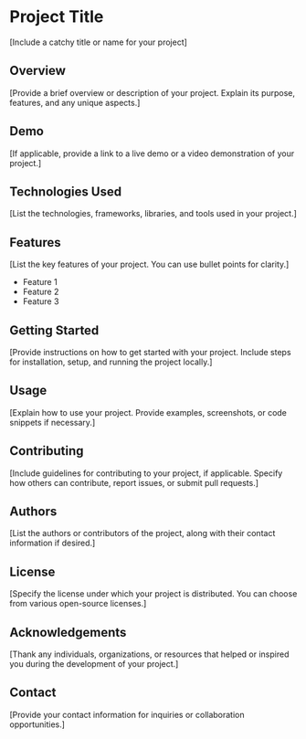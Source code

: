 # Project Title

[Include a catchy title or name for your project]

## Overview

[Provide a brief overview or description of your project. Explain its purpose, features, and any unique aspects.]

## Demo

[If applicable, provide a link to a live demo or a video demonstration of your project.]

## Technologies Used

[List the technologies, frameworks, libraries, and tools used in your project.]

## Features

[List the key features of your project. You can use bullet points for clarity.]

- Feature 1
- Feature 2
- Feature 3

## Getting Started

[Provide instructions on how to get started with your project. Include steps for installation, setup, and running the project locally.]

## Usage

[Explain how to use your project. Provide examples, screenshots, or code snippets if necessary.]

## Contributing

[Include guidelines for contributing to your project, if applicable. Specify how others can contribute, report issues, or submit pull requests.]

## Authors

[List the authors or contributors of the project, along with their contact information if desired.]

## License

[Specify the license under which your project is distributed. You can choose from various open-source licenses.]

## Acknowledgements

[Thank any individuals, organizations, or resources that helped or inspired you during the development of your project.]

## Contact

[Provide your contact information for inquiries or collaboration opportunities.]

